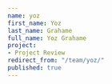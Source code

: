 ```yaml
---
name: yoz
first_name: Yoz
last_name: Grahame
full_name: Yoz Grahame
project:
- Project Review
redirect_from: "/team/yoz/"
published: true
---
```


